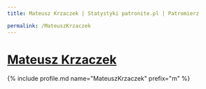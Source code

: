 ```yaml
---
title: Mateusz Krzaczek | Statystyki patronite.pl | Patromierz

permalink: /MateuszKrzaczek
---
```


# [Mateusz Krzaczek](https://patronite.pl/MateuszKrzaczek)

{% include profile.md name="MateuszKrzaczek" prefix="m" %}
